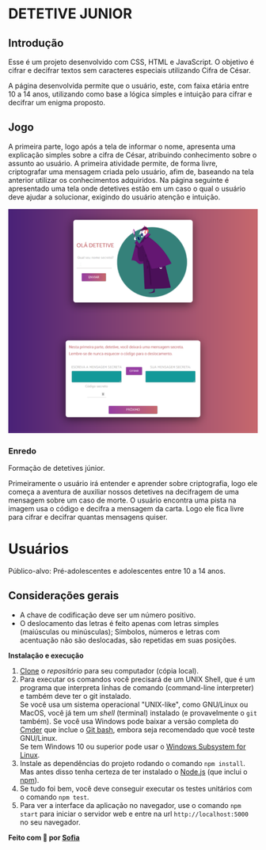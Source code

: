 # DETETIVE JUNIOR

## Introdução
Esse é um projeto desenvolvido com CSS, HTML e JavaScript. O objetivo é cifrar e decifrar textos sem caracteres especiais utilizando Cifra de César.

A página desenvolvida permite que o usuário, este, com faixa etária entre 10 a 14 anos, utilizando como base a lógica simples e intuição para cifrar e decifrar um enigma proposto.

## Jogo

A primeira parte, logo após a tela de informar o nome, apresenta uma explicação simples sobre a cifra de César, atribuindo conhecimento sobre o assunto ao usuário. A primeira atividade permite, de forma livre, criptografar uma mensagem criada pelo usuário, afim de, baseando na tela anterior utilizar os conhecimentos adquiridos. Na página seguinte é apresentado uma tela onde detetives estão em um caso o qual o usuário deve ajudar a solucionar, exigindo do usuário atenção e intuição.

![tela](src/imagens/imagem-01.png)

### Enredo

Formação de detetives júnior.

Primeiramente o usuário irá entender e aprender sobre criptografia, logo ele começa a aventura de auxiliar nossos detetives na decifragem de uma mensagem sobre um caso de morte. O usuário encontra uma pista na imagem usa o código e decifra a mensagem da carta. Logo ele fica livre para cifrar e decifrar quantas mensagens quiser.

# Usuários

Público-alvo: Pré-adolescentes e adolescentes entre 10 a 14 anos.

## Considerações gerais

- A chave de codificação deve ser um número positivo.
- O deslocamento das letras é feito apenas com letras simples (maiúsculas ou minúsculas); Símbolos, números e letras com acentuação não são deslocadas, são repetidas em suas posições.

**Instalação e execução**

1. [Clone](https://help.github.com/articles/cloning-a-repository/)
   o _repositório_ para seu computador (cópia local).
2. Para executar os comandos você precisará de um UNIX Shell, que é um
   programa que interpreta linhas de comando (command-line interpreter) e também
   deve ter o git instalado.  
   Se você usa um sistema operacional "UNIX-like", como GNU/Linux ou MacOS, 
   você já tem um _shell_ (terminal) instalado (e provavelmente o `git` também). 
   Se você usa Windows pode baixar a versão completa do [Cmder](https://cmder.net/) 
   que inclue o [Git bash](https://git-scm.com/download/win), embora seja recomendado que você
   teste GNU/Linux.  
   Se tem  Windows 10 ou superior pode usar o [Windows Subsystem for Linux](https://docs.microsoft.com/en-us/windows/wsl/install-win10).
3. Instale as dependências do projeto rodando o comando `npm install`.  
   Mas antes disso tenha certeza de ter instalado o [Node.js](https://nodejs.org/)
   (que inclui o [npm](https://docs.npmjs.com/)).
4. Se tudo foi bem, você deve conseguir executar os testes unitários com o comando `npm test`.
5. Para ver a interface da aplicação no navegador, use o comando `npm start`
   para iniciar o servidor web e entre na url `http://localhost:5000` no seu
   navegador.

**Feito com 🖤 por [Sofia](https://github.com/SofiaSimas)** 

